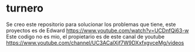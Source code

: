 # turnero
Se creo este repositorio para solucionar los problemas que tiene, este proyectos es de Edward https://www.youtube.com/watch?v=UCDnfQi63-w
Este codigo no es mio, el propietario es de este canal de youtube https://www.youtube.com/channel/UC3ACalXjf7W9DXxfxgvceMg/videos

